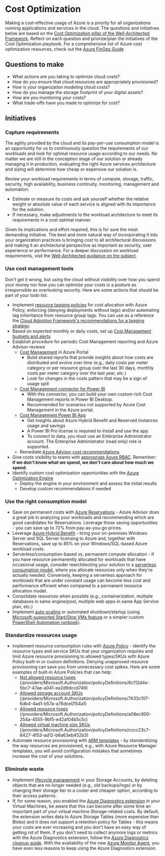 # Cost Optimization

Making a cost-effective usage of Azure is a priority for all organizations running applications and services in the cloud. The questions and initiatives below are based on the [Cost Optimization pillar of the Well-Architected Framework](https://docs.microsoft.com/en-us/azure/architecture/framework/cost/). Reflect on each question and priorize/plan the initiatives of the Cost Optimization playbook. For a comprehensive list of Azure cost optimization resources, check out the [Azure FinOps Guide](https://github.com/dolevshor/azure-finops-guide)  

## Questions to make 

* What actions are you taking to optimize cloud costs?
* How do you ensure that cloud resources are appropriately provisioned?
* How is your organization modeling cloud costs?
* How do you manage the storage footprint of your digital assets?
* How are you monitoring your costs?
* What trade-offs have you made to optimize for cost?

## Initiatives

### Capture requirements

The agility provided by the cloud and its pay-per-use consumption model is an opportunity for us to continuously question the requirements of our workloads and look for optimal resource usage according to our needs. No matter we are still in the conception stage of our solution or already managing it in production, evaluating the right Azure services architecture and sizing will determine how cheap or expensive our solution is.

Review your workload requirements in terms of compute, storage, traffic, security, high availability, business continuity, monitoring, management and automation:
* Estimate or measure its costs and ask yourself whether the relative weight or absolute value of each service is aligned with its importance for the solution.
* If necessary, make adjustments to the workload architecture to meet its requirements in a cost optimal manner.

Given its implications and effort required, this is for sure the most demanding initiative. The best and more natural way of incorporating it into your organization practices is bringing cost to all architectural discussions and making it an architectural perspective as important as security, user experience or performance. For a deeper discussion on workload requirements, visit the [Well-Architected guidance on the subject](https://docs.microsoft.com/en-us/azure/architecture/framework/cost/design-capture-requirements).

### Use cost management tools

Don't get it wrong, but using the cloud without visibility over how you spend your money nor how you can optimize your costs is a posture as irresponsible as overlooking security. Here are some actions that should be part of your todo list:

* Implement [resource tagging policies](https://docs.microsoft.com/en-us/azure/azure-resource-manager/management/tag-policies) for cost allocation with Azure Policy, enforcing (denying deployments without tags) and/or automating tag inheritance from resource group tags. You can use as a reference the [Cloud Adoption Framework's recommendations for a tagging strategy](https://docs.microsoft.com/en-us/azure/cloud-adoption-framework/ready/azure-best-practices/naming-and-tagging).
* Based on expected monthly or daily costs, set up [Cost Management budgets and alerts](https://docs.microsoft.com/en-us/azure/cost-management-billing/costs/tutorial-acm-create-budgets)
* Establish procedure for periodic Cost Management reporting and Azure Advisor reviews
    * [Cost Management](https://docs.microsoft.com/en-us/azure/cost-management-billing/costs/quick-acm-cost-analysis) in Azure Portal
        * Build shared reports that provide insights about how costs are distributed and evolve over time (e.g., daily costs per meter category or per resource group over the last 30 days, monthly costs per meter category over the last year, etc.)
        * Look for changes in the costs pattern that may be a sign of usage spill
    * [Cost Management connector for Power BI](https://docs.microsoft.com/en-us/power-bi/connect-data/desktop-connect-azure-cost-management)
        * With this connector, you can build your own custom rich Cost Management reports in Power BI Desktop.
        * Recommended for scenarios not supported by Azure Cost Management in the Azure portal.
    * [Cost Management Power BI App](https://docs.microsoft.com/en-us/azure/cost-management-billing/costs/analyze-cost-data-azure-cost-management-power-bi-template-app)
        * Get insights about Azure Hybrid Benefit and Reserved Instances usage and savings
        * A Power BI Pro license is required to install and use the app.
        * To connect to data, you must use an Enterprise Administrator account. The Enterprise Administrator (read only) role is supported.
    * Remediate [Azure Advisor cost recommendations](https://docs.microsoft.com/en-us/azure/advisor/advisor-cost-recommendations).
* Give costs visibility to teams with [appropriate Azure RBAC](https://docs.microsoft.com/en-us/azure/cloud-adoption-framework/ready/azure-best-practices/track-costs#provide-the-right-level-of-cost-access). Remember: **if we don't know what we spend, we don't care about how much we spend**.
* Identify custom cost optimization opportunities with the [Azure Optimization Engine](https://github.com/helderpinto/AzureOptimizationEngine)
    * Deploy the engine in your environment and assess the initial results
    * Develop custom recommendations if needed
  
### Use the right consumption model

* Save on permanent costs with [Azure Reservations](https://docs.microsoft.com/en-us/azure/cost-management-billing/reservations/save-compute-costs-reservations) - Azure Advisor does a great job in analyzing your workloads and recommending which are good candidates for Reservations. Leverage those saving opportunities - you can save up to 72% from pay-as-you-go prices.
* Leverage [Azure Hybrid Benefit](https://azure.microsoft.com/en-us/pricing/hybrid-benefit/faq/) - bring your on-premises Windows Server and SQL Server licensing to Azure and, together with Reservations, save up to 85% on your Windows/SQL-based Azure workload costs.
* Serverless/consumption-based vs. permanent compute allocation - if you have resource permanently allocated for workloads that have occasional usage, consider rearchitecting your solution to a [serverless consumption model](https://azure.microsoft.com/en-us/solutions/serverless/), where you allocate resources only when they're actually needed. Conversely, keeping a serverless approach for workloads that are under constant usage can become less cost and performance efficient when compared to a permanent resource allocation model.
* Consolidate resources when possible (e.g., containerization, multiple databases in same engine/pool, multiple web apps in same App Service plan, etc.)
* Implement [auto-scaling](https://docs.microsoft.com/en-us/azure/azure-monitor/platform/autoscale-overview) or automated shutdown/startup (using [Microsoft-supported Start/Stop VMs feature](https://docs.microsoft.com/en-us/azure/azure-functions/start-stop-vms/overview) or a simpler custom [PowerShell Automation runbook](./scripts/StartStop-VmsByJsonCondition.ps1)).

### Standardize resources usage

* Implement resource consumption rules with [Azure Policy](https://docs.microsoft.com/en-us/azure/governance/policy/overview) - identify the resource types and service SKUs that your organization requires and limit Azure resource provisioning to allowed types/SKUs with Azure Policy built-in or custom definitions. Denying unapproved resource provisioning can save you from unnecessary cost spikes. Here are some examples of built-in Azure Policies that can help:
    * [Not allowed resource types](https://portal.azure.com/#blade/Microsoft_Azure_Policy/PolicyDetailBlade/definitionId/%2Fproviders%2FMicrosoft.Authorization%2FpolicyDefinitions%2F6c112d4e-5bc7-47ae-a041-ea2d9dccd749) (/providers/Microsoft.Authorization/policyDefinitions/6c112d4e-5bc7-47ae-a041-ea2d9dccd749)
    * [Allowed storage account SKUs](https://portal.azure.com/#blade/Microsoft_Azure_Policy/PolicyDetailBlade/definitionId/%2Fproviders%2FMicrosoft.Authorization%2FpolicyDefinitions%2F7433c107-6db4-4ad1-b57a-a76dce0154a1) (/providers/Microsoft.Authorization/policyDefinitions/7433c107-6db4-4ad1-b57a-a76dce0154a1)
    * [Allowed resource types](https://portal.azure.com/#blade/Microsoft_Azure_Policy/PolicyDetailBlade/definitionId/%2Fproviders%2FMicrosoft.Authorization%2FpolicyDefinitions%2Fa08ec900-254a-4555-9bf5-e42af04b5c5c) (/providers/Microsoft.Authorization/policyDefinitions/a08ec900-254a-4555-9bf5-e42af04b5c5c)
    * [Allowed virtual machine size SKUs](https://portal.azure.com/#blade/Microsoft_Azure_Policy/PolicyDetailBlade/definitionId/%2Fproviders%2FMicrosoft.Authorization%2FpolicyDefinitions%2Fcccc23c7-8427-4f53-ad12-b6a63eb452b3) (/providers/Microsoft.Authorization/policyDefinitions/cccc23c7-8427-4f53-ad12-b6a63eb452b3)
* Automate resource provisioning with [ARM templates](https://docs.microsoft.com/en-us/azure/azure-resource-manager/templates/overview) - by standardizing the way resources are provisioned, e.g., with Azure Resource Manager templates, you will avoid configuration mistakes that sometimes increase the cost of your solutions.

### Eliminate waste

* Implement [lifecycle management](https://docs.microsoft.com/en-us/azure/storage/blobs/storage-lifecycle-management-concepts?tabs=azure-portal) in your Storage Accounts, by deleting objects that are no longer needed (e.g., old backups/logs) or by changing their storage tier to a cooler and cheaper option, according to their access patterns.
* If, for some reason, you enabled the [Azure Diagnostics extension](https://docs.microsoft.com/en-us/azure/azure-monitor/platform/diagnostics-extension-overview) in your Virtual Machines, be aware that this can become after some time an important part of your virtual machine Storage-related costs. By default, the extension writes data to Azure Storage Tables (more expensive than Blobs) and it does not support a retention policy for Tables - this means your costs are ever increasing and you don't have an easy way of getting rid of them. If you don't need to collect anymore logs or metrics with the Azure Diagnostics extension, follow the [Azure Diagnostics cleanup guide](diagnostics-extension-cleanup/). With the availability of the new [Azure Monitor Agent](https://docs.microsoft.com/en-us/azure/azure-monitor/platform/azure-monitor-agent-overview), you have even less reasons to keep using the Azure Diagnostics extension.
